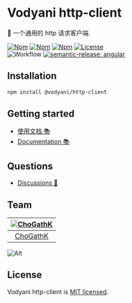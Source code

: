 # Vodyani http-client

🚀 一个通用的 http 请求客户端.

[![Npm](https://img.shields.io/npm/v/@vodyani/http-client/latest.svg)](https://www.npmjs.com/package/@vodyani/http-client)
[![Npm](https://img.shields.io/npm/v/@vodyani/http-client/beta.svg)](https://www.npmjs.com/package/@vodyani/http-client)
[![Npm](https://img.shields.io/npm/dm/@vodyani/http-client)](https://www.npmjs.com/package/@vodyani/http-client)
[![License](https://img.shields.io/github/license/vodyani/http-client)](LICENSE)
<br>
![Workflow](https://github.com/vodyani/http-client/actions/workflows/release.yml/badge.svg)
[![semantic-release: angular](https://img.shields.io/badge/semantic--release-angular-e10079?logo=semantic-release)](https://github.com/semantic-release/semantic-release)

## Installation

```sh
npm install @vodyani/http-client
```

## Getting started

- [使用文档 📚](https://vodyani.netlify.app/docs/advanced/http-client)
- [Documentation 📚](https://vodyani.netlify.app/en/docs/advanced/http-client)

## Questions

- [Discussions 🧐](https://github.com/vodyani/http-client/discussions)

## Team

|[![ChoGathK](https://github.com/chogathK.png?size=100)](https://github.com/chogathK)|
|:-:|
|[ChoGathK](https://github.com/chogathK)|

![Alt](https://repobeats.axiom.co/api/embed/2586f575041647a0e8a8d344748da3f08a697343.svg "Repobeats analytics image")

## License

Vodyani http-client is [MIT licensed](LICENSE).
